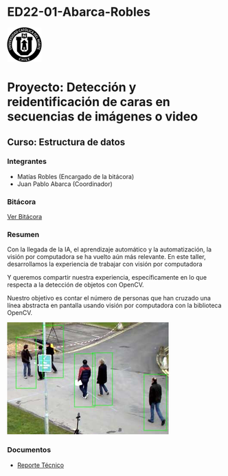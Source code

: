 # ED22-01-Abarca-Robles

![UCN](Docs/images/60x60-ucn-negro.png)


# Proyecto: Detección y reidentificación de caras en secuencias de imágenes o video
## Curso: Estructura de datos

### Integrantes

* Matías Robles (Encargado de la bitácora)
* Juan Pablo Abarca (Coordinador)

### Bitácora

[Ver Bitácora](Docs/Bitácora.md)

### Resumen

Con la llegada de la IA, el aprendizaje automático y la automatización, la visión por computadora se ha vuelto aún más relevante. En este taller, desarrollamos la experiencia de trabajar con visión por computadora

Y queremos compartir nuestra experiencia, específicamente en lo que respecta a la detección de objetos con OpenCV.

Nuestro objetivo es contar el número de personas que han cruzado una línea abstracta en pantalla usando visión por computadora con la biblioteca OpenCV.


![portada](Docs/images/tallerimg.jpeg)

### Documentos

* [Reporte Técnico](Docs/README.md)



